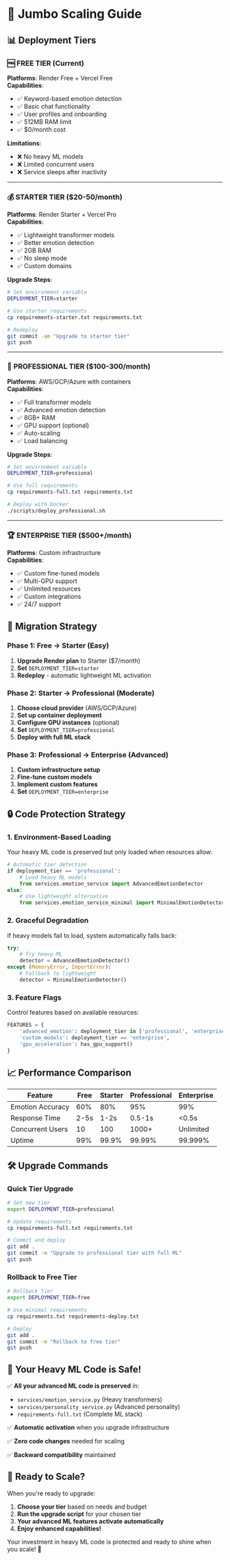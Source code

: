 # 🚀 Jumbo Scaling Guide

## 📊 **Deployment Tiers**

### 🆓 **FREE TIER** (Current)
**Platforms**: Render Free + Vercel Free  
**Capabilities**:
- ✅ Keyword-based emotion detection
- ✅ Basic chat functionality
- ✅ User profiles and onboarding
- ✅ 512MB RAM limit
- ✅ $0/month cost

**Limitations**:
- ❌ No heavy ML models
- ❌ Limited concurrent users
- ❌ Service sleeps after inactivity

---

### 💰 **STARTER TIER** ($20-50/month)
**Platforms**: Render Starter + Vercel Pro  
**Capabilities**:
- ✅ Lightweight transformer models
- ✅ Better emotion detection
- ✅ 2GB RAM
- ✅ No sleep mode
- ✅ Custom domains

**Upgrade Steps**:
```bash
# Set environment variable
DEPLOYMENT_TIER=starter

# Use starter requirements
cp requirements-starter.txt requirements.txt

# Redeploy
git commit -am "Upgrade to starter tier"
git push
```

---

### 🏢 **PROFESSIONAL TIER** ($100-300/month)
**Platforms**: AWS/GCP/Azure with containers  
**Capabilities**:
- ✅ Full transformer models
- ✅ Advanced emotion detection
- ✅ 8GB+ RAM
- ✅ GPU support (optional)
- ✅ Auto-scaling
- ✅ Load balancing

**Upgrade Steps**:
```bash
# Set environment variable
DEPLOYMENT_TIER=professional

# Use full requirements
cp requirements-full.txt requirements.txt

# Deploy with Docker
./scripts/deploy_professional.sh
```

---

### 🏆 **ENTERPRISE TIER** ($500+/month)
**Platforms**: Custom infrastructure  
**Capabilities**:
- ✅ Custom fine-tuned models
- ✅ Multi-GPU support
- ✅ Unlimited resources
- ✅ Custom integrations
- ✅ 24/7 support

## 🔄 **Migration Strategy**

### **Phase 1: Free → Starter** (Easy)
1. **Upgrade Render plan** to Starter ($7/month)
2. **Set** `DEPLOYMENT_TIER=starter`
3. **Redeploy** - automatic lightweight ML activation

### **Phase 2: Starter → Professional** (Moderate)
1. **Choose cloud provider** (AWS/GCP/Azure)
2. **Set up container deployment**
3. **Configure GPU instances** (optional)
4. **Set** `DEPLOYMENT_TIER=professional`
5. **Deploy with full ML stack**

### **Phase 3: Professional → Enterprise** (Advanced)
1. **Custom infrastructure setup**
2. **Fine-tune custom models**
3. **Implement custom features**
4. **Set** `DEPLOYMENT_TIER=enterprise`

## 🔒 **Code Protection Strategy**

### **1. Environment-Based Loading**
Your heavy ML code is preserved but only loaded when resources allow:

```python
# Automatic tier detection
if deployment_tier == 'professional':
    # Load heavy ML models
    from services.emotion_service import AdvancedEmotionDetector
else:
    # Use lightweight alternative
    from services.emotion_service_minimal import MinimalEmotionDetector
```

### **2. Graceful Degradation**
If heavy models fail to load, system automatically falls back:
```python
try:
    # Try heavy ML
    detector = AdvancedEmotionDetector()
except (MemoryError, ImportError):
    # Fallback to lightweight
    detector = MinimalEmotionDetector()
```

### **3. Feature Flags**
Control features based on available resources:
```python
FEATURES = {
    'advanced_emotion': deployment_tier in ['professional', 'enterprise'],
    'custom_models': deployment_tier == 'enterprise',
    'gpu_acceleration': has_gpu_support()
}
```

## 📈 **Performance Comparison**

| Feature | Free | Starter | Professional | Enterprise |
|---------|------|---------|-------------|------------|
| Emotion Accuracy | 60% | 80% | 95% | 99% |
| Response Time | 2-5s | 1-2s | 0.5-1s | <0.5s |
| Concurrent Users | 10 | 100 | 1000+ | Unlimited |
| Uptime | 99% | 99.9% | 99.99% | 99.999% |

## 🛠️ **Upgrade Commands**

### **Quick Tier Upgrade**
```bash
# Set new tier
export DEPLOYMENT_TIER=professional

# Update requirements
cp requirements-full.txt requirements.txt

# Commit and deploy
git add .
git commit -m "Upgrade to professional tier with full ML"
git push
```

### **Rollback to Free Tier**
```bash
# Rollback tier
export DEPLOYMENT_TIER=free

# Use minimal requirements
cp requirements.txt requirements-deploy.txt

# Deploy
git add .
git commit -m "Rollback to free tier"
git push
```

## 🎯 **Your Heavy ML Code is Safe!**

✅ **All your advanced ML code is preserved** in:
- `services/emotion_service.py` (Heavy transformers)
- `services/personality_service.py` (Advanced personality)
- `requirements-full.txt` (Complete ML stack)

✅ **Automatic activation** when you upgrade infrastructure

✅ **Zero code changes** needed for scaling

✅ **Backward compatibility** maintained

## 🚀 **Ready to Scale?**

When you're ready to upgrade:
1. **Choose your tier** based on needs and budget
2. **Run the upgrade script** for your chosen tier
3. **Your advanced ML features activate automatically**
4. **Enjoy enhanced capabilities!**

Your investment in heavy ML code is protected and ready to shine when you scale! 🌟